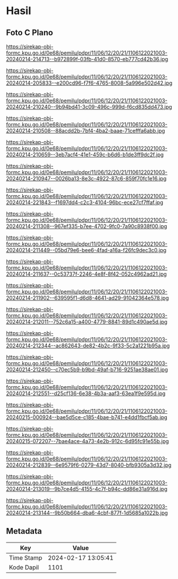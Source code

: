 # Hasil

## Foto C Plano

https://sirekap-obj-formc.kpu.go.id/0e68/pemilu/pdpr/11/06/12/20/21/1106122021003-20240214-214713--b972899f-03fb-41d0-8570-eb777cd42b36.jpg

https://sirekap-obj-formc.kpu.go.id/0e68/pemilu/pdpr/11/06/12/20/21/1106122021003-20240214-205833--e200cd96-f7f6-4765-8008-5a996e502d42.jpg

https://sirekap-obj-formc.kpu.go.id/0e68/pemilu/pdpr/11/06/12/20/21/1106122021003-20240214-210240--9b94bd41-3c09-496c-999d-f6cd835dd473.jpg

https://sirekap-obj-formc.kpu.go.id/0e68/pemilu/pdpr/11/06/12/20/21/1106122021003-20240214-210508--88acdd2b-7bf4-4ba2-baae-71cefffa6abb.jpg

https://sirekap-obj-formc.kpu.go.id/0e68/pemilu/pdpr/11/06/12/20/21/1106122021003-20240214-210659--3eb7acf4-41e1-459c-b6d6-b1de3ff9dc2f.jpg

https://sirekap-obj-formc.kpu.go.id/0e68/pemilu/pdpr/11/06/12/20/21/1106122021003-20240214-210947--0026ba13-8e3c-4922-87c6-859f70fc1e16.jpg

https://sirekap-obj-formc.kpu.go.id/0e68/pemilu/pdpr/11/06/12/20/21/1106122021003-20240214-221843--f1697dd4-c2c3-4104-96bc-ece27cf7ffaf.jpg

https://sirekap-obj-formc.kpu.go.id/0e68/pemilu/pdpr/11/06/12/20/21/1106122021003-20240214-211308--967ef335-b7ee-4702-9fc0-7a90c8938f00.jpg

https://sirekap-obj-formc.kpu.go.id/0e68/pemilu/pdpr/11/06/12/20/21/1106122021003-20240214-211449--05bd79e6-bee6-4fad-a16a-f26fc9dec3c0.jpg

https://sirekap-obj-formc.kpu.go.id/0e68/pemilu/pdpr/11/06/12/20/21/1106122021003-20240214-211637--0c53737f-2246-4e8f-8f42-052c4962ad21.jpg

https://sirekap-obj-formc.kpu.go.id/0e68/pemilu/pdpr/11/06/12/20/21/1106122021003-20240214-211902--639595f1-d6d8-4641-ad29-91042364e578.jpg

https://sirekap-obj-formc.kpu.go.id/0e68/pemilu/pdpr/11/06/12/20/21/1106122021003-20240214-212011--752c6a15-a400-4779-8841-89d1c490ae5d.jpg

https://sirekap-obj-formc.kpu.go.id/0e68/pemilu/pdpr/11/06/12/20/21/1106122021003-20240214-212344--ac862643-de82-4b2c-9f33-5c2a1221b95a.jpg

https://sirekap-obj-formc.kpu.go.id/0e68/pemilu/pdpr/11/06/12/20/21/1106122021003-20240214-212450--c70ec5b9-b9bd-49af-b716-9251ae38ae01.jpg

https://sirekap-obj-formc.kpu.go.id/0e68/pemilu/pdpr/11/06/12/20/21/1106122021003-20240214-212551--d25cf136-6e38-4b3a-aaf3-63ea1f9e595d.jpg

https://sirekap-obj-formc.kpu.go.id/0e68/pemilu/pdpr/11/06/12/20/21/1106122021003-20240215-000924--bae5d5ce-c185-4bae-b741-e4dd1fbcf5ab.jpg

https://sirekap-obj-formc.kpu.go.id/0e68/pemilu/pdpr/11/06/12/20/21/1106122021003-20240215-072207--7bae4ace-4a73-4e2b-912c-6d95fc91e55b.jpg

https://sirekap-obj-formc.kpu.go.id/0e68/pemilu/pdpr/11/06/12/20/21/1106122021003-20240214-212839--6e9579f6-0279-43d7-8040-bfb9305a3d32.jpg

https://sirekap-obj-formc.kpu.go.id/0e68/pemilu/pdpr/11/06/12/20/21/1106122021003-20240214-213019--9b7ce4d5-4155-4c7f-b94c-dd86e31a916d.jpg

https://sirekap-obj-formc.kpu.go.id/0e68/pemilu/pdpr/11/06/12/20/21/1106122021003-20240214-213144--9b50b664-dba6-4cbf-877f-1d5685a1022b.jpg


## Metadata

| Key        | Value               |
| ---------- | ------------------- |
| Time Stamp | 2024-02-17 13:05:41 |
| Kode Dapil | 1101                |



